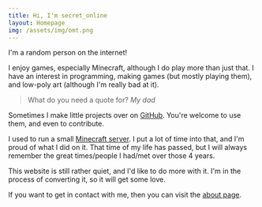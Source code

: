 ```yaml
---
title: Hi, I'm secret_online
layout: Homepage
img: /assets/img/omt.png
---
```


I'm a random person on the internet!

I enjoy games, especially Minecraft, although I do play more than just that. I have an interest in programming, making games (but mostly playing them), and low-poly art (although I'm really bad at it).

> What do you need a quote for?
> <cite>My dad</cite>

Sometimes I make little projects over on [GitHub](https://github.com/SecretOnline). You're welcome to use them, and even to contribute.

I used to run a small [Minecraft server](/scoran/). I put a lot of time into that, and I'm proud of what I did on it. That time of my life has passed, but I will always remember the great times/people I had/met over those 4 years.

This website is still rather quiet, and I'd like to do more with it. I'm in the process of converting it, so it will get some love.

If you want to get in contact with me, then you can visit the [about page](/about/).
